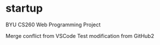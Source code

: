 # startup
BYU CS260 Web Programming Project

Merge conflict from VSCode
Test modification from GitHub2
